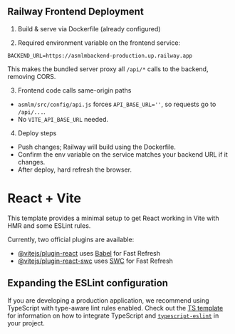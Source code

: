 ## Railway Frontend Deployment

1) Build & serve via Dockerfile (already configured)

2) Required environment variable on the frontend service:

```
BACKEND_URL=https://asmlmbackend-production.up.railway.app
```

This makes the bundled server proxy all `/api/*` calls to the backend, removing CORS.

3) Frontend code calls same-origin paths

- `asmlm/src/config/api.js` forces `API_BASE_URL=''`, so requests go to `/api/...`.
- No `VITE_API_BASE_URL` needed.

4) Deploy steps

- Push changes; Railway will build using the Dockerfile.
- Confirm the env variable on the service matches your backend URL if it changes.
- After deploy, hard refresh the browser.

# React + Vite

This template provides a minimal setup to get React working in Vite with HMR and some ESLint rules.

Currently, two official plugins are available:

- [@vitejs/plugin-react](https://github.com/vitejs/vite-plugin-react/blob/main/packages/plugin-react) uses [Babel](https://babeljs.io/) for Fast Refresh
- [@vitejs/plugin-react-swc](https://github.com/vitejs/vite-plugin-react/blob/main/packages/plugin-react-swc) uses [SWC](https://swc.rs/) for Fast Refresh

## Expanding the ESLint configuration

If you are developing a production application, we recommend using TypeScript with type-aware lint rules enabled. Check out the [TS template](https://github.com/vitejs/vite/tree/main/packages/create-vite/template-react-ts) for information on how to integrate TypeScript and [`typescript-eslint`](https://typescript-eslint.io) in your project.
